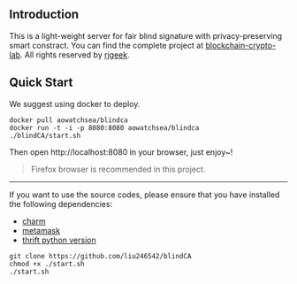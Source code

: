## Introduction

This is a light-weight server for fair blind signature with privacy-preserving smart constract. You can find the complete project at [blockchain-crypto-lab](https://github.com/blockchain-crypto-lab). All rights reserved by [rjgeek](https://github.com/rjgeek).

## Quick Start

We suggest using docker to deploy.

```
docker pull aowatchsea/blindca
docker run -t -i -p 8080:8080 aowatchsea/blindca
./blindCA/start.sh
```

Then open http://localhost:8080 in your browser, just enjoy~!

> Firefox browser is recommended in this project.

---

If you want to use the source codes, please ensure that you have installed the following dependencies:

- [charm](https://github.com/JHUISI/charm)
- [metamask](https://metamask.io/)
- [thrift python version](https://github.com/apache/thrift)

```
git clone https://github.com/liu246542/blindCA
chmod +x ./start.sh
./start.sh
```